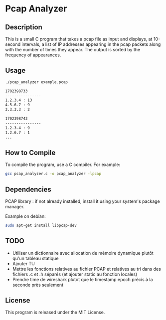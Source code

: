 # Pcap Analyzer

## Description
This is a small C program that takes a pcap file as input and displays, at 10-second intervals, a list of IP addresses appearing in the pcap packets along with the number of times they appear. The output is sorted by the frequency of appearances.

## Usage
```bash
./pcap_analyzer example.pcap

1702398733
----------------
1.2.3.4 : 13
4.5.6.7 : 9
3.3.3.3 : 2

1702398743
----------------
1.2.3.4 : 9
1.2.6.7 : 1
...
```


## How to Compile
To compile the program, use a C compiler. For example:
```bash
gcc pcap_analyzer.c -o pcap_analyzer -lpcap
```

## Dependencies

PCAP library : if not already installed, install it using your system's package manager.

Example on debian:

```bash
sudo apt-get install libpcap-dev
```

## TODO

* Utiliser un dictionnaire avec allocation de mémoire dynamique plutôt qu'un tableau statique
* Ajouter TU
* Mettre les fonctions relatives au fichier PCAP et relatives au tri dans des fichiers .c et .h séparés (et ajouter static au fonction locales)
* Prendre time de wireshark plutot que le timestamp epoch précis à la seconde près seulement

## License

This program is released under the MIT License.